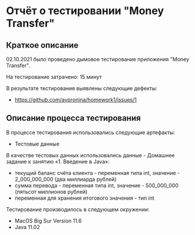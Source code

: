 # Отчёт о тестировании "Money Transfer"

## Краткое описание

02.10.2021 было проведено дымовое тестирование приложения "Money Transfer".

На тестирование затрачено: 15 минут

В результате тестирования выявлены следующие дефекты:
* https://github.com/avpronina/homework1/issues/1


## Описание процесса тестирования

В процессе тестирования использовались следующие артефакты:
* Тестовые данные

В качестве тестовых данных использовались данные - Домашнее задание к занятию «1. Введение в Java»:
* текущий баланс счёта клиента - переменная типа int, значение - 2_000_000_000 (два миллиарда рублей)
* сумма перевода - переменная типа int, значение - 500_000_000 (пятьсот миллионов рублей)
* переменная для хранения итогового значения - тип int


Тестирование производилось в следующем окружении:
* MacOS Big Sur Version 11.6
* Java 11.02
